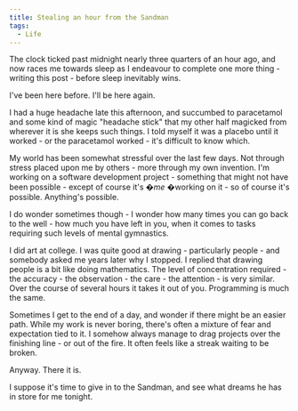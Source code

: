 ```yaml
---
title: Stealing an hour from the Sandman
tags:
  - Life
---
```


The clock ticked past midnight nearly three quarters of an hour ago, and now races me towards sleep as I endeavour to complete one more thing - writing this post - before sleep inevitably wins.

I've been here before. I'll be here again.

I had a huge headache late this afternoon, and succumbed to paracetamol and some kind of magic "headache stick" that my other half magicked from wherever it is she keeps such things. I told myself it was a placebo until it worked - or the paracetamol worked - it's difficult to know which.

My world has been somewhat stressful over the last few days. Not through stress placed upon me by others - more through my own invention. I'm working on a software development project - something that might not have been possible - except of course it's �*me* �working on it - so of course it's possible. Anything's possible.

I do wonder sometimes though - I wonder how many times you can go back to the well - how much you have left in you, when it comes to tasks requiring such levels of mental gymnastics.

I did art at college. I was quite good at drawing - particularly people - and somebody asked me years later why I stopped. I replied that drawing people is a bit like doing mathematics. The level of concentration required - the accuracy - the observation - the care - the attention - is very similar. Over the course of several hours it takes it out of you. Programming is much the same.

Sometimes I get to the end of a day, and wonder if there might be an easier path. While my work is never boring, there's often a mixture of fear and expectation tied to it. I somehow always manage to drag projects over the finishing line - or out of the fire. It often feels like a streak waiting to be broken.

Anyway. There it is.

I suppose it's time to give in to the Sandman, and see what dreams he has in store for me tonight.